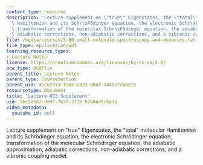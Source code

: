 ```yaml
---
content_type: resource
description: "Lecture supplement on \"true\" Eigenstates, the \"total\" molecular\
  \ Hamiltonian and its Schr\xF6dinger equation, the electronic Schr\xF6dinger equation,\
  \ transformation of the molecular Schr\xF6dinger equation, the adiabatic approximation,\
  \ adiabatic corrections, non-adiabatic corrections, and a vibronic coupling model."
file: /media/courses/5-80-small-molecule-spectroscopy-and-dynamics-fall-2008/5bc2e567de91763f3118b7644d9c6a32_33s_580ln_fa08.pdf
file_type: application/pdf
learning_resource_types:
- Lecture Notes
license: https://creativecommons.org/licenses/by-nc-sa/4.0/
ocw_type: OCWFile
parent_title: Lecture Notes
parent_type: CourseSection
parent_uid: 45cbf973-fa83-2323-e04f-344577c66e15
resourcetype: Document
title: 'Lecture #33 Supplement'
uid: 5bc2e567-de91-763f-3118-b7644d9c6a32
video_metadata:
  youtube_id: null
---
```

Lecture supplement on "true" Eigenstates, the "total" molecular Hamiltonian and its Schrödinger equation, the electronic Schrödinger equation, transformation of the molecular Schrödinger equation, the adiabatic approximation, adiabatic corrections, non-adiabatic corrections, and a vibronic coupling model.
